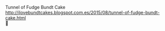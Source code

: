 Tunnel of Fudge Bundt Cake	http://ilovebundtcakes.blogspot.com.es/2015/08/tunnel-of-fudge-bundt-cake.html	
਍